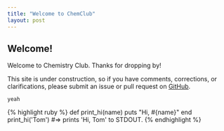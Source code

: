 ```yaml
---
title: "Welcome to ChemClub"
layout: post
---
```


## Welcome!
Welcome to Chemistry Club. Thanks for dropping by!

This site is under construction, so if you have comments, corrections, or
clarifications, please submit an issue or pull request on [GitHub][github].


`yeah`

{% highlight ruby %}
def print_hi(name)
  puts "Hi, #{name}"
end
print_hi('Tom')
#=> prints 'Hi, Tom' to STDOUT.
{% endhighlight %}

[github]: https://github.com/chemclub/calculus
